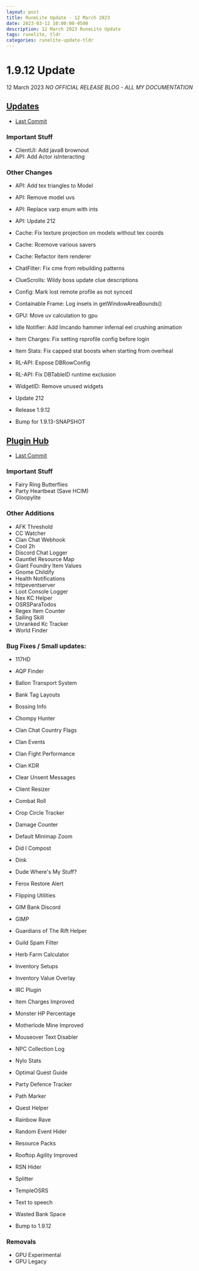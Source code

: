 ```yaml
---
layout: post
title: RuneLite Update - 12 March 2023
date: 2023-03-12 10:00:00-0500
description: 12 March 2023 RuneLite Update
tags: runelite, tldr
categories: runelite-update-tldr
---
```


# 1.9.12 Update
12 March 2023
*NO OFFICIAL RELEASE BLOG - ALL MY DOCUMENTATION*

## [Updates][1]
- [Last Commit][2]

### Important Stuff
- ClientUI: Add java8 brownout
- API: Add Actor isInteracting

### Other Changes
- API: Add tex triangles to Model
- API: Remove model uvs
- API: Replace varp enum with ints
- API: Update 212
- Cache: Fix texture projection on models without tex coords
- Cache: Rcemove various savers
- Cache: Refactor item renderer
- ChatFilter: Fix cme from rebuilding patterns
- ClueScrolls: Wildy boss update clue descriptions
- Config: Mark lost remote profile as not synced
- Containable Frame: Log insets in getWindowAreaBounds()
- GPU: Move uv calculation to gpu
- Idle Notifier: Add Imcando hammer infernal eel crushing animation
- Item Charges: Fix setting rsprofile config before login
- Item Stats: Fix capped stat boosts when starting from overheal
- RL-API: Expose DBRowConfig
- RL-API: Fix DBTableID runtime exclusion
- WidgetID: Remove unused widgets

- Update 212

- Release 1.9.12
- Bump for 1.9.13-SNAPSHOT

## [Plugin Hub][3]
- [Last Commit][4]

### Important Stuff
- Fairy Ring Butterflies
- Party Heartbeat (Save HCIM)
- Gloopylite

### Other Additions
- AFK Threshold
- CC Watcher
- Clan Chat Webhook
- Cool 2h
- Discord Chat Logger
- Gauntlet Resource Map
- Giant Foundry Item Values
- Gnome Childify
- Health Notifications
- httpeventserver
- Loot Console Logger
- Nex KC Helper
- OSRSParaTodos
- Regex Item Counter
- Sailing Skill
- Unranked Kc Tracker
- World Finder

### Bug Fixes / Small updates:
- 117HD
- AQP Finder
- Ballon Transport System
- Bank Tag Layouts
- Bossing Info
- Chompy Hunter
- Clan Chat Country Flags
- Clan Events
- Clan Fight Performance
- Clan KDR
- Clear Unsent Messages
- Client Resizer
- Combat Roll
- Crop Circle Tracker
- Damage Counter
- Default Minimap Zoom
- Did I Compost
- Dink
- Dude Where's My Stuff?
- Ferox Restore Alert
- Flipping Utilities
- GIM Bank Discord
- GIMP
- Guardians of The Rift Helper
- Guild Spam Filter
- Herb Farm Calculator
- Inventory Setups
- Inventory Value Overlay
- IRC Plugin
- Item Charges Improved
- Monster HP Percentage
- Motherlode Mine Improved
- Mouseover Text Disabler
- NPC Collection Log
- Nylo Stats
- Optimal Quest Guide
- Party Defence Tracker
- Path Marker
- Quest Helper
- Rainbow Rave
- Random Event Hider
- Resource Packs
- Rooftop Agility Improved
- RSN Hider
- Splitter
- TempleOSRS
- Text to speech
- Wasted Bank Space

- Bump to 1.9.12

### Removals
- GPU Experimental
- GPU Legacy

[1]: https://github.com/runelite/runelite/commits/master
[2]: https://github.com/runelite/runelite/commit/b7c3c10b085967530006e47450c5eafbc66fbe6d
[3]: https://github.com/runelite/plugin-hub/commits/master
[4]: https://github.com/runelite/plugin-hub/commit/